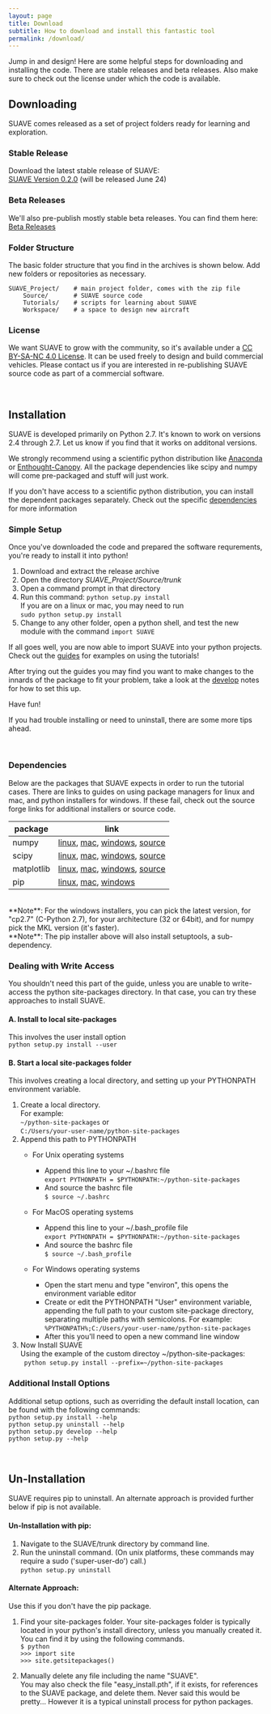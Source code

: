 ```yaml
---
layout: page
title: Download
subtitle: How to download and install this fantastic tool
permalink: /download/
---
```



Jump in and design!  Here are some helpful steps for downloading and installing the code.  There are stable releases and beta releases.  Also make sure to check out the license under which the code is available.

## Downloading

SUAVE comes released as a set of project folders ready for learning and exploration.  

### Stable Release
Download the latest stable release of SUAVE: <br>
[SUAVE Version 0.2.0](/downloadform/)
(will be released June 24)


### Beta Releases
We'll also pre-publish mostly stable beta releases.  You can find them here: <br>
[Beta Releases](/downloadform/)


### Folder Structure

The basic folder structure that you find in the archives is shown below.  Add new folders or repositories as necessary.

~~~
SUAVE_Project/    # main project folder, comes with the zip file
    Source/       # SUAVE source code
    Tutorials/    # scripts for learning about SUAVE
    Workspace/    # a space to design new aircraft
~~~

### License

We want SUAVE to grow with the community, so it's available under a [CC BY-SA-NC 4.0 License](https://github.com/suavecode/SUAVE/blob/master/LICENSE).  It can be used freely to design and build commercial vehicles.  Please contact us if you are interested in re-publishing SUAVE source code as part of a commercial software.  

<br>

## Installation

SUAVE is developed primarily on Python 2.7. It's known to work on versions 2.4 through 2.7.  Let us know if you find that it works on additonal versions.

We strongly recommend using a scientific python distribution like [Anaconda](http://continuum.io/downloads) or [Enthought-Canopy](https://store.enthought.com/downloads).  All the package dependencies like scipy and numpy will come pre-packaged and stuff will just work.

If you don't have access to a scientific python distribution, you can install the dependent packages separately.  Check out the specific [dependencies](#dependencies) for more information

### Simple Setup

Once you've downloaded the code and prepared the software requrements, you're ready to install it into python!

1. Download and extract the release archive
2. Open the directory _SUAVE_Project/Source/trunk_
3. Open a command prompt in that directory
4. Run this command: ```python setup.py install``` <br>
   If you are on a linux or mac, you may need to run <br> ```sudo python setup.py install```
5. Change to any other folder, open a python shell, and test the new module with the command `import SUAVE`

If all goes well, you are now able to import SUAVE into your python projects.  Check out the [guides](/guides) for examples on using the tutorials!

After trying out the guides you may find you want to make changes to the innards of the package to fit your problem, take a look at the [develop](/develop) notes for how to set this up.

Have fun!  

If you had trouble installing or need to uninstall, there are some more tips ahead.

<br>    

### Dependencies

Below are the packages that SUAVE expects in order to run the tutorial cases.  There are links to guides on using package managers for linux and mac, and python installers for windows.  If these fail, check out the source forge links for additional installers or source code.

|package     | link  |
|------------|-------|
| numpy      | [linux](http://www.scipy.org/install.html#linux-packages), [mac](http://www.scipy.org/install.html#mac-packages), [windows](http://www.lfd.uci.edu/~gohlke/pythonlibs/#numpy), [source](http://sourceforge.net/projects/numpy/files/NumPy) |
| scipy      | [linux](http://www.scipy.org/install.html#linux-packages), [mac](http://www.scipy.org/install.html#mac-packages), [windows](http://www.lfd.uci.edu/~gohlke/pythonlibs/#scipy), [source](http://sourceforge.net/projects/scipy/files/scipy) |
| matplotlib | [linux](http://www.scipy.org/install.html#linux-packages), [mac](http://www.scipy.org/install.html#mac-packages), [windows](http://www.lfd.uci.edu/~gohlke/pythonlibs/#matplotlib), [source](http://sourceforge.net/projects/matplotlib/files/matplotlib) |
| pip        | [linux](https://pip.pypa.io/en/stable/installing.html#install-pip), [mac](https://pip.pypa.io/en/stable/installing.html#install-pip), [windows](https://pip.pypa.io/en/stable/installing.html#install-pip) |

<br>
**Note**: For the windows installers, you can pick the latest version, for "cp2.7" (C-Python 2.7), for your architecture (32 or 64bit), and for numpy pick the MKL version (it's faster). <br>
**Note**: The pip installer above will also install setuptools, a sub-dependency.


### Dealing with Write Access

You shouldn't need this part of the guide, unless you are unable to write-access the python site-packages  directory.  In that case, you can try these approaches to install SUAVE.

#### A. Install to local site-packages

This involves the user install option <br>
``` python setup.py install --user ```


#### B. Start a local site-packages folder 

This involves creating a local directory, and setting up your PYTHONPATH environment variable.

1. Create a local directory.  
   For example: <br>
   ```~/python-site-packages``` or <br> 
   ```C:/Users/your-user-name/python-site-packages```
2. Append this path to PYTHONPATH
   - For Unix operating systems
      - Append this line to your ~/.bashrc file <br>
         ```export PYTHONPATH = $PYTHONPATH:~/python-site-packages```
      - And source the bashrc file <br>
         ```$ source ~/.bashrc```
         
   - For MacOS operating systems
      - Append this line to your ~/.bash_profile file <br>
         ```export PYTHONPATH = $PYTHONPATH:~/python-site-packages```
      - And source the bashrc file <br>
         ```$ source ~/.bash_profile```
         
   - For Windows operating systems
      - Open the start menu and type "environ", this opens the environment variable editor
      - Create or edit the PYTHONPATH "User" environment variable, appending the full path to your custom site-package directory, separating multiple paths with semicolons.  For example: <br>
      	```%PYTHONPATH%;C:/Users/your-user-name/python-site-packages```
      - After this you'll need to open a new command line window <br>
3. Now Install SUAVE <br>
   Using the example of the custom directoy ~/python-site-packages: <br>
   ``` python setup.py install --prefix=~/python-site-packages```
      
### Additional Install Options

Additional setup options, such as overriding the default install location, can be found with the following commands: <br>
`python setup.py install --help` <br>
`python setup.py uninstall --help` <br>
`python setup.py develop --help` <br>
`python setup.py --help` 

<br>

##   Un-Installation

SUAVE requires pip to uninstall.  An alternate approach is provided further below if pip is not available.

#### Un-Installation with pip:

1. Navigate to the SUAVE/trunk directory by command line.
2. Run the uninstall command. (On unix platforms, these commands may require a sudo ('super-user-do') call.) <br>
   ```python setup.py uninstall```
  
#### Alternate Approach:
   Use this if you don't have the pip package.

1. Find your site-packages folder.
    Your site-packages folder is typically located in your python's install directory, unless you manually created it.  You can find it by using the following commands.<br>
    `$ python ` <br>
    `>>> import site` <br>
    `>>> site.getsitepackages()` 
         
2. Manually delete any file including the name "SUAVE".  
   You may also check the file "easy_install.pth", if it exists, for references to the SUAVE package, and delete them.  Never said this would be pretty...  However it is a typical uninstall process for python packages.


